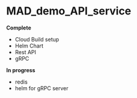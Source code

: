 # MAD_demo_API_service

**Complete**
  * Cloud Build setup
  * Helm Chart
  * Rest API    
  * gRPC

**In progress**
  * redis
  * helm for gRPC server 

